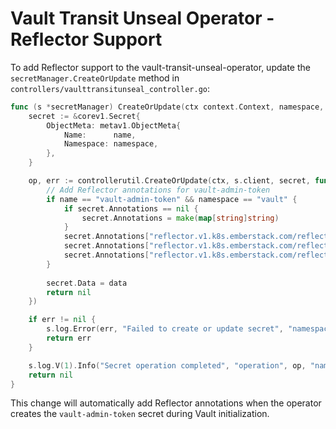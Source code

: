 # Vault Transit Unseal Operator - Reflector Support

To add Reflector support to the vault-transit-unseal-operator, update the `secretManager.CreateOrUpdate` method in `controllers/vaulttransitunseal_controller.go`:

```go
func (s *secretManager) CreateOrUpdate(ctx context.Context, namespace, name string, data map[string][]byte) error {
	secret := &corev1.Secret{
		ObjectMeta: metav1.ObjectMeta{
			Name:      name,
			Namespace: namespace,
		},
	}

	op, err := controllerutil.CreateOrUpdate(ctx, s.client, secret, func() error {
		// Add Reflector annotations for vault-admin-token
		if name == "vault-admin-token" && namespace == "vault" {
			if secret.Annotations == nil {
				secret.Annotations = make(map[string]string)
			}
			secret.Annotations["reflector.v1.k8s.emberstack.com/reflection-allowed"] = "true"
			secret.Annotations["reflector.v1.k8s.emberstack.com/reflection-allowed-namespaces"] = "external-secrets,postgres,haproxy-controller,authelia,lldap,harbor,nextcloud,stremio,argocd,plex,argo"
			secret.Annotations["reflector.v1.k8s.emberstack.com/reflection-auto-enabled"] = "true"
		}
		
		secret.Data = data
		return nil
	})

	if err != nil {
		s.log.Error(err, "Failed to create or update secret", "namespace", namespace, "name", name)
		return err
	}

	s.log.V(1).Info("Secret operation completed", "operation", op, "namespace", namespace, "name", name)
	return nil
}
```

This change will automatically add Reflector annotations when the operator creates the `vault-admin-token` secret during Vault initialization.
